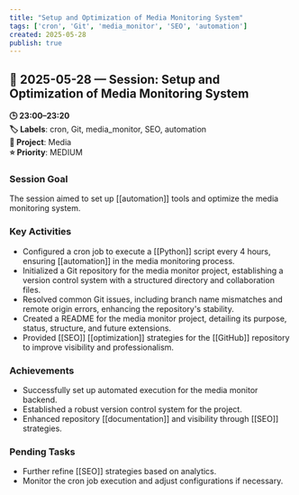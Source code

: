 ```yaml
---
title: "Setup and Optimization of Media Monitoring System"
tags: ['cron', 'Git', 'media_monitor', 'SEO', 'automation']
created: 2025-05-28
publish: true
---
```


## 📅 2025-05-28 — Session: Setup and Optimization of Media Monitoring System

**🕒 23:00–23:20**  
**🏷️ Labels**: cron, Git, media_monitor, SEO, automation  
**📂 Project**: Media  
**⭐ Priority**: MEDIUM  


### Session Goal
The session aimed to set up [[automation]] tools and optimize the media monitoring system.

### Key Activities
- Configured a cron job to execute a [[Python]] script every 4 hours, ensuring [[automation]] in the media monitoring process.
- Initialized a Git repository for the media monitor project, establishing a version control system with a structured directory and collaboration files.
- Resolved common Git issues, including branch name mismatches and remote origin errors, enhancing the repository's stability.
- Created a README for the media monitor project, detailing its purpose, status, structure, and future extensions.
- Provided [[SEO]] [[optimization]] strategies for the [[GitHub]] repository to improve visibility and professionalism.

### Achievements
- Successfully set up automated execution for the media monitor backend.
- Established a robust version control system for the project.
- Enhanced repository [[documentation]] and visibility through [[SEO]] strategies.

### Pending Tasks
- Further refine [[SEO]] strategies based on analytics.
- Monitor the cron job execution and adjust configurations if necessary.

